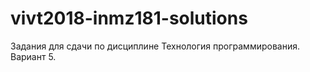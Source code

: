# vivt2018-inmz181-solutions
Задания для сдачи по дисциплине Технология программирования. Вариант 5.
